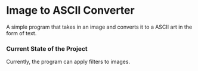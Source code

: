 # Image to ASCII Converter
A simple program that takes in an image and converts it to a ASCII art in the form of text.

### Current State of the Project
Currently, the program can apply filters to images.

